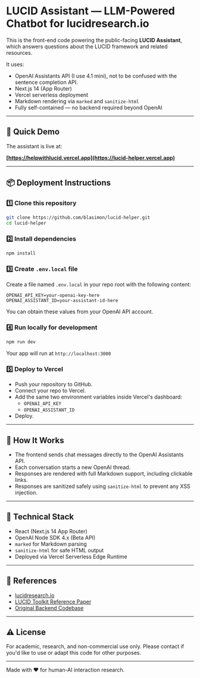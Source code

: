 
# LUCID Assistant — LLM-Powered Chatbot for lucidresearch.io

This is the front-end code powering the public-facing **LUCID Assistant**, which answers questions about the LUCID framework and related resources.

It uses:

- OpenAI Assistants API (I use 4.1 mini), not to be confused with the sentence completion API.
- Next.js 14 (App Router)
- Vercel serverless deployment
- Markdown rendering via `marked` and `sanitize-html`
- Fully self-contained — no backend required beyond OpenAI

---

## 🧪 Quick Demo

The assistant is live at:

**[https://helpwithlucid.vercel.app](https://lucid-helper.vercel.app)**

---

## 📦 Deployment Instructions

### 1️⃣ Clone this repository

```bash
git clone https://github.com/blasimon/lucid-helper.git
cd lucid-helper
```

### 2️⃣ Install dependencies

```bash
npm install
```

### 3️⃣ Create `.env.local` file

Create a file named `.env.local` in your repo root with the following content:

```env
OPENAI_API_KEY=your-openai-key-here
OPENAI_ASSISTANT_ID=your-assistant-id-here
```

You can obtain these values from your OpenAI API account.

### 4️⃣ Run locally for development

```bash
npm run dev
```

Your app will run at `http://localhost:3000`

### 5️⃣ Deploy to Vercel

- Push your repository to GitHub.
- Connect your repo to Vercel.
- Add the same two environment variables inside Vercel's dashboard:
  - `OPENAI_API_KEY`
  - `OPENAI_ASSISTANT_ID`
- Deploy.

---

## 🧠 How It Works

- The frontend sends chat messages directly to the OpenAI Assistants API.
- Each conversation starts a new OpenAI thread.
- Responses are rendered with full Markdown support, including clickable links.
- Responses are sanitized safely using `sanitize-html` to prevent any XSS injection.

---

## 🔧 Technical Stack

- React (Next.js 14 App Router)
- OpenAI Node SDK 4.x (Beta API)
- `marked` for Markdown parsing
- `sanitize-html` for safe HTML output
- Deployed via Vercel Serverless Edge Runtime

---

## 📄 References

- [lucidresearch.io](https://lucidresearch.io)
- [LUCID Toolkit Reference Paper](https://papers.ssrn.com/sol3/papers.cfm?abstract_id=5256150)
- [Original Backend Codebase](https://github.com/amgarv/LUCID_TOOL_BACKEND)

---

## ⚠️ License

For academic, research, and non-commercial use only. Please contact if you'd like to use or adapt this code for other purposes.

---

Made with ❤️ for human-AI interaction research.
